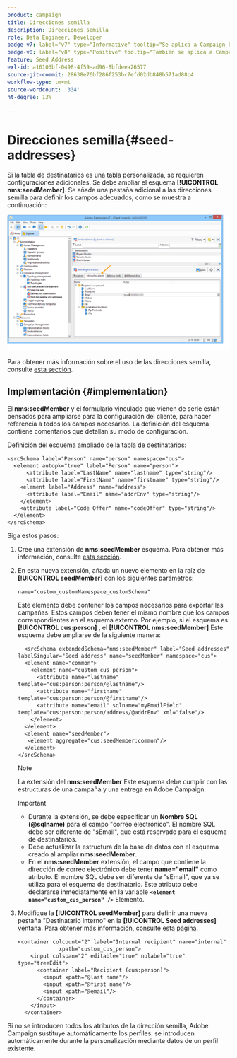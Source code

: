 ```yaml
---
product: campaign
title: Direcciones semilla
description: Direcciones semilla
role: Data Engineer, Developer
badge-v7: label="v7" type="Informative" tooltip="Se aplica a Campaign Classic v7"
badge-v8: label="v8" type="Positive" tooltip="También se aplica a Campaign v8"
feature: Seed Address
exl-id: a16103bf-0498-4f59-ad96-8bfdeea26577
source-git-commit: 28638e76bf286f253bc7efd02db848b571ad88c4
workflow-type: tm+mt
source-wordcount: '334'
ht-degree: 13%

---
```


# Direcciones semilla{#seed-addresses}



Si la tabla de destinatarios es una tabla personalizada, se requieren configuraciones adicionales. Se debe ampliar el esquema **[!UICONTROL nms:seedMember]**. Se añade una pestaña adicional a las direcciones semilla para definir los campos adecuados, como se muestra a continuación:

![](assets/s_ncs_user_seedlist_new_tab.png)

Para obtener más información sobre el uso de las direcciones semilla, consulte [esta sección](../../delivery/using/about-seed-addresses.md).

## Implementación {#implementation}

El **nms:seedMember** y el formulario vinculado que vienen de serie están pensados para ampliarse para la configuración del cliente, para hacer referencia a todos los campos necesarios. La definición del esquema contiene comentarios que detallan su modo de configuración.

Definición del esquema ampliado de la tabla de destinatarios:

```
<srcSchema label="Person" name="person" namespace="cus">
  <element autopk="true" label="Person" name="person">
      <attribute label="LastName" name="lastname" type="string"/>
      <attribute label="FirstName" name="firstname" type="string"/>
    <element label="Address" name="address">
      <attribute label="Email" name="addrEnv" type="string"/>
    </element>
    <attribute label="Code Offer" name="codeOffer" type="string"/>
  </element>
</srcSchema>
```

Siga estos pasos:

1. Cree una extensión de **nms:seedMember** esquema. Para obtener más información, consulte [esta sección](../../configuration/using/extending-a-schema.md).
1. En esta nueva extensión, añada un nuevo elemento en la raíz de **[!UICONTROL seedMember]** con los siguientes parámetros:

   ```
   name="custom_customNamespace_customSchema"
   ```

   Este elemento debe contener los campos necesarios para exportar las campañas. Estos campos deben tener el mismo nombre que los campos correspondientes en el esquema externo. Por ejemplo, si el esquema es **[!UICONTROL cus:person]** , el **[!UICONTROL nms:seedMember]** Este esquema debe ampliarse de la siguiente manera:

   ```
     <srcSchema extendedSchema="nms:seedMember" label="Seed addresses" labelSingular="Seed address" name="seedMember" namespace="cus">
     <element name="common">
       <element name="custom_cus_person">
         <attribute name="lastname" template="cus:person:person/@lastname"/>
         <attribute name="firstname" template="cus:person:person/@firstname"/>
         <attribute name="email" sqlname="myEmailField" template="cus:person:person/address/@addrEnv" xml="false"/>
       </element>
     </element>
     <element name="seedMember">
      <element aggregate="cus:seedMember:common"/>
     </element>
   </srcSchema>
   ```

   >[!NOTE]
   >
   >La extensión del **nms:seedMember** Este esquema debe cumplir con las estructuras de una campaña y una entrega en Adobe Campaign.

   >[!IMPORTANT]
   >
   >
   >    
   >    
   >    * Durante la extensión, se debe especificar un **Nombre SQL (@sqlname)** para el campo &quot;correo electrónico&quot;. El nombre SQL debe ser diferente de &quot;sEmail&quot;, que está reservado para el esquema de destinatarios.
   >    * Debe actualizar la estructura de la base de datos con el esquema creado al ampliar **nms:seedMember**.
   >    * En el **nms:seedMember** extensión, el campo que contiene la dirección de correo electrónico debe tener **name=&quot;email&quot;** como atributo. El nombre SQL debe ser diferente de &quot;sEmail&quot;, que ya se utiliza para el esquema de destinatario. Este atributo debe declararse inmediatamente en la variable **`<element name="custom_cus_person" />`** Elemento.
   >    
   >

1. Modifique la **[!UICONTROL seedMember]** para definir una nueva pestaña &quot;Destinatario interno&quot; en la **[!UICONTROL Seed addresses]** ventana. Para obtener más información, consulte [esta página](../../configuration/using/form-structure.md).

   ```
   <container colcount="2" label="Internal recipient" name="internal"
                xpath="custom_cus_person">
       <input colspan="2" editable="true" nolabel="true" type="treeEdit">
         <container label="Recipient (cus:person)">
           <input xpath="@last name"/>
           <input xpath="@first name"/>
           <input xpath="@email"/>
         </container>
       </input>
     </container>
   ```

Si no se introducen todos los atributos de la dirección semilla, Adobe Campaign sustituye automáticamente los perfiles: se introducen automáticamente durante la personalización mediante datos de un perfil existente.
